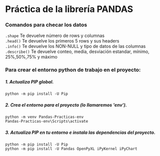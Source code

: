 # Práctica de la librería PANDAS

### Comandos para checar los datos

`.shape` Te devuelve número de rows y columnas  
`.head()` Te devuelve los primeros 5 rows y sus headers  
`.info()` Te devuelve los NON-NULL y tipo de datos de las columnas  
`.describe()` Te devuelve conteo, media, desviación estandar, mínimo, 25%,50%,75% y máximo  






### Para crear el entorno python de trabajo en el proyecto:  

##### 1. Actualiza PIP global.
```
python -m pip install -U Pip  
```

##### 2. Crea el entorno para el proyecto (lo llamaremos 'env').
```
python -m venv Pandas-Practicas-env
Pandas-Practicas-env\Scripts\activate
```

##### 3. Actualiza PIP en tu entorno e instala las dependencias del proyecto.
```
python -m pip install -U Pip
python -m pip install -U Pandas OpenPyXL iPyKernel iPyChart
```